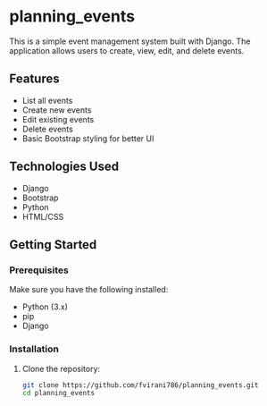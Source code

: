 # planning_events


This is a simple event management system built with Django. The application allows users to create, view, edit, and delete events.

## Features

- List all events
- Create new events
- Edit existing events
- Delete events
- Basic Bootstrap styling for better UI

## Technologies Used

- Django
- Bootstrap
- Python
- HTML/CSS

## Getting Started

### Prerequisites

Make sure you have the following installed:

- Python (3.x)
- pip
- Django

### Installation

1. Clone the repository:

   ```bash
   git clone https://github.com/fvirani786/planning_events.git
   cd planning_events
